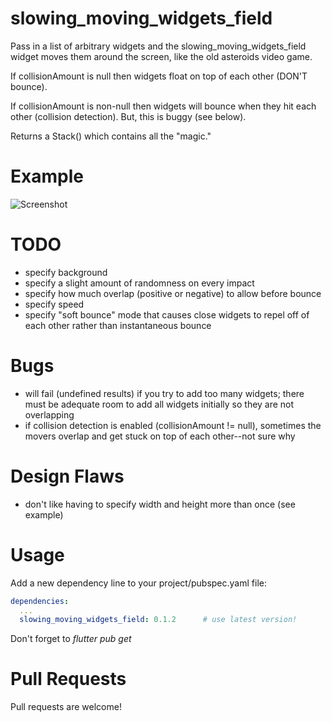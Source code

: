 # slowing_moving_widgets_field

Pass in a list of arbitrary widgets and the slowing_moving_widgets_field widget moves them around the screen, like the old asteroids video game.

If collisionAmount is null then widgets float on top of each other (DON'T bounce).

If collisionAmount is non-null then widgets will bounce when they hit each other (collision detection).  But, this is buggy (see below).
 
Returns a Stack() which contains all the "magic."


# Example
![Screenshot](example.gif)


# TODO
- specify background
- specify a slight amount of randomness on every impact
- specify how much overlap (positive or negative) to allow before bounce
- specify speed
- specify "soft bounce" mode that causes close widgets to repel off of each other rather than instantaneous bounce


# Bugs
- will fail (undefined results) if you try to add too many widgets; there must be adequate room to add all widgets initially so they are not overlapping  
- if collision detection is enabled (collisionAmount != null), sometimes the movers overlap and get stuck on top of each other--not sure why


# Design Flaws
- don't like having to specify width and height more than once (see example)


# Usage
Add a new dependency line to your project/pubspec.yaml file:

```yaml
dependencies:
  ...
  slowing_moving_widgets_field: 0.1.2      # use latest version!
```

Don't forget to *flutter pub get*


# Pull Requests
Pull requests are welcome!